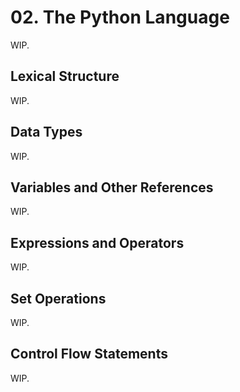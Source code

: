 # 02. The Python Language

WIP.

## Lexical Structure

WIP.

## Data Types

WIP.

## Variables and Other References

WIP.

## Expressions and Operators

WIP.

## Set Operations

WIP.

## Control Flow Statements

WIP.
